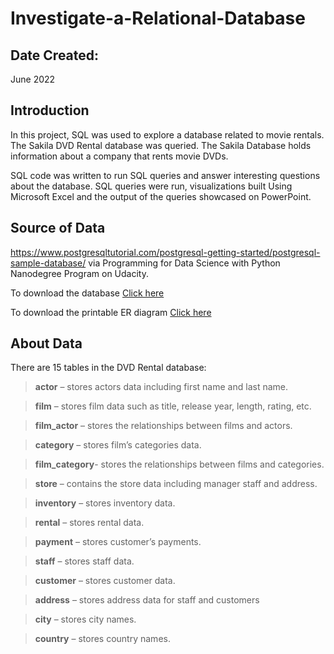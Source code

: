 # Investigate-a-Relational-Database

## Date Created:
June 2022

## Introduction
In this project, SQL was used to explore a database related to movie rentals. The Sakila DVD Rental database was queried. The Sakila Database holds information about a company that rents movie DVDs.

SQL code was written to run SQL queries and answer interesting questions about the database. SQL queries were run, visualizations built Using Microsoft Excel and the output of the queries showcased on PowerPoint.

## Source of Data
https://www.postgresqltutorial.com/postgresql-getting-started/postgresql-sample-database/ via Programming for Data Science with Python Nanodegree Program on Udacity.

To download the database [Click here](https://www.postgresqltutorial.com/wp-content/uploads/2019/05/dvdrental.zip)

To download the printable ER diagram [Click here](https://www.postgresqltutorial.com/wp-content/uploads/2018/03/printable-postgresql-sample-database-diagram.pdf)

## About Data
There are 15 tables in the DVD Rental database:

> **actor** – stores actors data including first name and last name.

> **film** – stores film data such as title, release year, length, rating, etc.

> **film_actor** – stores the relationships between films and actors.

> **category** – stores film’s categories data.

> **film_category**- stores the relationships between films and categories.

> **store** – contains the store data including manager staff and address.

> **inventory** – stores inventory data.

> **rental** – stores rental data.

> **payment** – stores customer’s payments.

> **staff** – stores staff data.

> **customer** – stores customer data.

> **address** – stores address data for staff and customers

> **city** – stores city names.

> **country** – stores country names.
